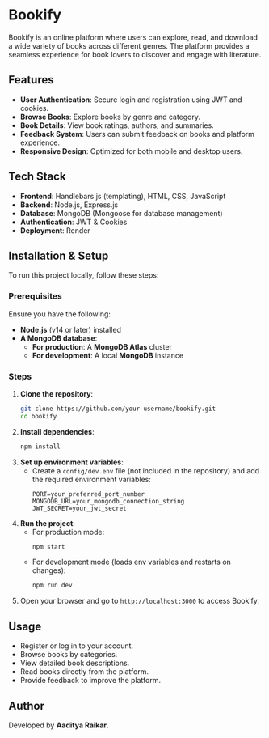 # Bookify

Bookify is an online platform where users can explore, read, and download a wide variety of books across different genres. The platform provides a seamless experience for book lovers to discover and engage with literature.

## Features

- **User Authentication**: Secure login and registration using JWT and cookies.
- **Browse Books**: Explore books by genre and category.
- **Book Details**: View book ratings, authors, and summaries.
- **Feedback System**: Users can submit feedback on books and platform experience.
- **Responsive Design**: Optimized for both mobile and desktop users.

## Tech Stack

- **Frontend**: Handlebars.js (templating), HTML, CSS, JavaScript
- **Backend**: Node.js, Express.js
- **Database**: MongoDB (Mongoose for database management)
- **Authentication**: JWT & Cookies
- **Deployment**: Render

## Installation & Setup

To run this project locally, follow these steps:

### Prerequisites

Ensure you have the following:

- **Node.js** (v14 or later) installed
- **A MongoDB database**:
  - **For production**: A **MongoDB Atlas** cluster
  - **For development**: A local **MongoDB** instance

### Steps

1. **Clone the repository**:
   ```sh
   git clone https://github.com/your-username/bookify.git
   cd bookify
   ```
2. **Install dependencies**:
   ```sh
   npm install
   ```
3. **Set up environment variables**:
   - Create a `config/dev.env` file (not included in the repository) and add the required environment variables:
     ```
     PORT=your_preferred_port_number
     MONGODB_URL=your_mongodb_connection_string
     JWT_SECRET=your_jwt_secret
     ```
4. **Run the project**:
   - For production mode:
     ```sh
     npm start
     ```
   - For development mode (loads env variables and restarts on changes):
     ```sh
     npm run dev
     ```
5. Open your browser and go to `http://localhost:3000` to access Bookify.

## Usage

- Register or log in to your account.
- Browse books by categories.
- View detailed book descriptions.
- Read books directly from the platform.
- Provide feedback to improve the platform.

## Author

Developed by **Aaditya Raikar**.
